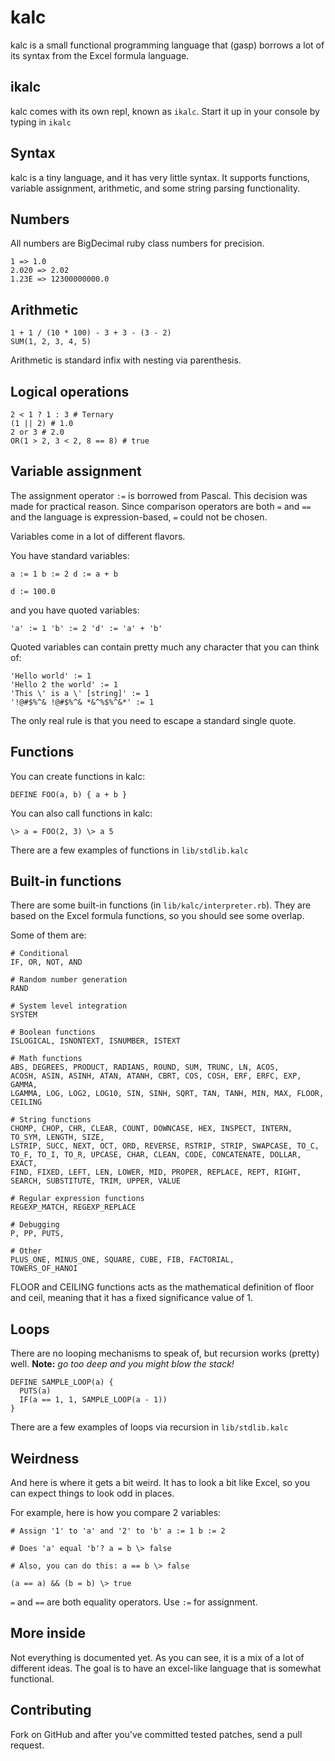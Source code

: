 kalc
====

kalc is a small functional programming language that (gasp) borrows a lot of its
syntax from the Excel formula language.

ikalc
-----

kalc comes with its own repl, known as `ikalc`. Start it up in your console by
typing in `ikalc`

Syntax
------

kalc is a tiny language, and it has very little syntax. It supports
functions, variable assignment, arithmetic, and some string parsing
functionality.

Numbers
-------

All numbers are BigDecimal ruby class numbers for precision.

    1 => 1.0
    2.020 => 2.02
    1.23E => 12300000000.0

Arithmetic
----------

    1 + 1 / (10 * 100) - 3 + 3 - (3 - 2)
    SUM(1, 2, 3, 4, 5)

Arithmetic is standard infix with nesting via parenthesis.

Logical operations
------------------

    2 < 1 ? 1 : 3 # Ternary
    (1 || 2) # 1.0
    2 or 3 # 2.0
    OR(1 > 2, 3 < 2, 8 == 8) # true

Variable assignment
-------------------

The assignment operator `:=` is borrowed from Pascal.  This decision was
made for practical reason.  Since comparison operators are both `=` and
`==` and the language is expression-based, `=` could not be chosen.

Variables come in a lot of different flavors.

You have standard variables:

    a := 1 b := 2 d := a + b

    d := 100.0

and you have quoted variables:

    'a' := 1 'b' := 2 'd' := 'a' + 'b'

Quoted variables can contain pretty much any character that you can
think of:

    'Hello world' := 1
    'Hello 2 the world' := 1
    'This \' is a \' [string]' := 1
    '!@#$%^& !@#$%^& *&^%$%^&*' := 1

The only real rule is that you need to escape a standard single quote.

Functions
---------

You can create functions in kalc:

    DEFINE FOO(a, b) { a + b }

You can also call functions in kalc:

    \> a = FOO(2, 3) \> a 5

There are a few examples of functions in `lib/stdlib.kalc`

Built-in functions
------------------

There are some built-in functions (in `lib/kalc/interpreter.rb`). They are based
on the Excel formula functions, so you should see some overlap.

Some of them are:

    # Conditional
    IF, OR, NOT, AND

    # Random number generation
    RAND

    # System level integration
    SYSTEM

    # Boolean functions
    ISLOGICAL, ISNONTEXT, ISNUMBER, ISTEXT

    # Math functions
    ABS, DEGREES, PRODUCT, RADIANS, ROUND, SUM, TRUNC, LN, ACOS,
    ACOSH, ASIN, ASINH, ATAN, ATANH, CBRT, COS, COSH, ERF, ERFC, EXP, GAMMA,
    LGAMMA, LOG, LOG2, LOG10, SIN, SINH, SQRT, TAN, TANH, MIN, MAX, FLOOR, CEILING

    # String functions
    CHOMP, CHOP, CHR, CLEAR, COUNT, DOWNCASE, HEX, INSPECT, INTERN, TO_SYM, LENGTH, SIZE,
    LSTRIP, SUCC, NEXT, OCT, ORD, REVERSE, RSTRIP, STRIP, SWAPCASE, TO_C,
    TO_F, TO_I, TO_R, UPCASE, CHAR, CLEAN, CODE, CONCATENATE, DOLLAR, EXACT,
    FIND, FIXED, LEFT, LEN, LOWER, MID, PROPER, REPLACE, REPT, RIGHT,
    SEARCH, SUBSTITUTE, TRIM, UPPER, VALUE

    # Regular expression functions
    REGEXP_MATCH, REGEXP_REPLACE

    # Debugging
    P, PP, PUTS,

    # Other
    PLUS_ONE, MINUS_ONE, SQUARE, CUBE, FIB, FACTORIAL,
    TOWERS_OF_HANOI

FLOOR and CEILING functions acts as the mathematical definition of floor and ceil, meaning that it has a fixed significance value of 1.

Loops
-----

There are no looping mechanisms to speak of, but recursion works (pretty) well.
**Note:** *go too deep and you might blow the stack!*

    DEFINE SAMPLE_LOOP(a) {
      PUTS(a)
      IF(a == 1, 1, SAMPLE_LOOP(a - 1))
    }

There are a few examples of loops via recursion in `lib/stdlib.kalc`

Weirdness
---------

And here is where it gets a bit weird. It has to look a bit like Excel, so you
can expect things to look odd in places.

For example, here is how you compare 2 variables:

    # Assign '1' to 'a' and '2' to 'b' a := 1 b := 2

    # Does 'a' equal 'b'? a = b \> false

    # Also, you can do this: a == b \> false

    (a == a) && (b = b) \> true

`=` and `==` are both equality operators. Use `:=` for assignment.

More inside
-----------

Not everything is documented yet. As you can see, it is a mix of a lot of
different ideas. The goal is to have an excel-like language that is somewhat
functional.

Contributing
------------

Fork on GitHub and after you've committed tested patches, send a pull request.
